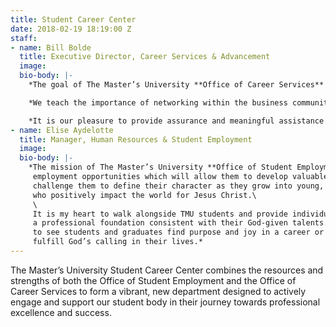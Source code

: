 ```yaml
---
title: Student Career Center
date: 2018-02-19 18:19:00 Z
staff:
- name: Bill Bolde
  title: Executive Director, Career Services & Advancement
  image: 
  bio-body: |-
    *The goal of The Master’s University **Office of Career Services** is to empower students to become dynamic agents of their own professional preparation and career outcomes. We want to help students with the formation of their career plans, which starts with helping them to identify their passions, their competencies, and their aptitudes.*

    *We teach the importance of networking within the business community and take an interactive approach in teaching professionalism in the workplace through one-on-one counseling and workshops. Additionally, we stress the importance that our students master what it requires to customize resumes and write noticeable cover letters, so that they may put their best foot forward in interviews.*

    *It is our pleasure to provide assurance and meaningful assistance to our students here at The Master’s University, and to help propel them into amazing opportunities for future success!*
- name: Elise Aydelotte
  title: Manager, Human Resources & Student Employment
  image: 
  bio-body: |-
    *The mission of The Master’s University **Office of Student Employment** is to direct students to \
     employment opportunities which will allow them to develop valuable workplace skills, and \
     challenge them to define their character as they grow into young, Christian professionals \
     who positively impact the world for Jesus Christ.\
     \
     It is my heart to walk alongside TMU students and provide individualized guidance as they build \
     a professional foundation consistent with their God-given talents. It is one of our greatest joys\
     to see students and graduates find purpose and joy in a career or life position through which they\
     fulfill God’s calling in their lives.*
---
```


The Master’s University Student Career Center combines the resources and strengths of both the Office of Student Employment and the Office of Career Services to form a vibrant, new department designed to actively engage and support our student body in their journey towards professional excellence and success.